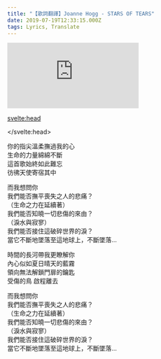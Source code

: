 ```yaml
---
title: "【歌詞翻譯】Joanne Hogg - STARS OF TEARS"
date: 2019-07-19T12:33:15.000Z
tags: Lyrics, Translate
---
```


<iframe id="video" title="Joanne Hogg - STARS OF TEARS" src="https://www.youtube.com/embed/zWOysygnZUk" frameborder="0" allow="accelerometer; autoplay; clipboard-write; encrypted-media; gyroscope; picture-in-picture" allowfullscreen></iframe>

<svelte:head>
  <script src="../subtitle/youtube.external.subtitle.min.js"></script>
  <script src="../subtitle/subtitles.parser.js"></script>
</svelte:head>

<script>
  import { onMount } from 'svelte';
  let subfile = '../subtitle/joanne-hogg-stars-of-tears.srt'
  onMount(() => {
    var loadSRT = function(url, callback) {
      var httpRequest = new XMLHttpRequest();
      httpRequest.onreadystatechange = function() {
        if (httpRequest.readyState === XMLHttpRequest.DONE) {
          var subtitles = parser.fromSrt(httpRequest.responseText, true);
          for (var i in subtitles) {
            subtitles[i] = {
              start : (subtitles[i].startTime / 1000) - 1,
              end   : (subtitles[i].endTime / 1000) - 1,
              text  : subtitles[i].text
            };
          }
          callback(subtitles);
        }
      };
      httpRequest.open('GET', url, true);
      httpRequest.send(null);
    };
    loadSRT(subfile, function(subtitles) {
      var youtubeExternalSubtitle = new YoutubeExternalSubtitle.Subtitle(document.getElementById('video'), subtitles);
    });
  })
</script>

<p>你的指尖溫柔撫過我的心
<br>生命的力量綿綿不斷
<br>這首歌始終如此難忘
<br>彷彿天使寄宿其中</p>

<p>而我想問你
<br>我們能否撫平喪失之人的悲痛？
<br>（生命之力在延續著）
<br>我們能否知曉一切悲傷的來由？
<br>（淚水與寂寥）
<br>我們能否接住這破碎世界的淚？
<br>當它不斷地墜落至這地球上，不斷墜落…</p>

<p>時間的長河帶我更瞭解你
<br>內心似如夏日晴天的藍霧
<br>領向無法解鎖門扉的鑰匙
<br>受傷的鳥 啟程離去</p>

<p>而我想問你
<br>我們能否撫平喪失之人的悲痛？
<br>（生命之力在延續著）
<br>我們能否知曉一切悲傷的來由？
<br>（淚水與寂寥）
<br>我們能否接住這破碎世界的淚？
<br>當它不斷地墜落至這地球上，不斷墜落…</p>
